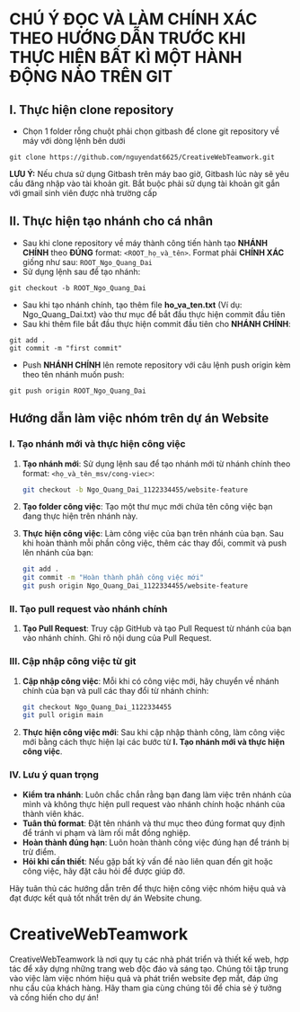 # **CHÚ Ý ĐỌC VÀ LÀM CHÍNH XÁC THEO HƯỚNG DẪN TRƯỚC KHI THỰC HIỆN BẤT KÌ MỘT HÀNH ĐỘNG NÀO TRÊN GIT**

## I. Thực hiện clone repository

- Chọn 1 folder rỗng chuột phải chọn gitbash để clone git repository về máy với dòng lệnh bên dưới

```
git clone https://github.com/nguyendat6625/CreativeWebTeamwork.git
```

**LƯU Ý:** Nếu chưa sử dụng Gitbash trên máy bao giờ, Gitbash lúc này sẽ yêu cầu đăng nhập vào tài khoản git. Bắt buộc phải sử dụng tài khoản git gắn với gmail sinh viên được nhà trường cấp

## II. Thực hiện tạo nhánh cho cá nhân

- Sau khi clone repository về máy thành công tiến hành tạo **NHÁNH CHÍNH** theo **ĐÚNG** format: `<ROOT_họ_và_tên>`. Format phải **CHÍNH XÁC** giống như sau: `ROOT_Ngo_Quang_Dai`
- Sử dụng lệnh sau để tạo nhánh:

```
git checkout -b ROOT_Ngo_Quang_Dai
```
- Sau khi tạo nhánh chính, tạo thêm file **ho_va_ten.txt** (Ví dụ: Ngo_Quang_Dai.txt) vào thư mục để bắt đầu thực hiện commit đầu tiên
- Sau khi thêm file bắt đầu thực hiện commit đầu tiên cho **NHÁNH CHÍNH**:

```
git add .
git commit -m "first commit"

```

- Push **NHÁNH CHÍNH** lên remote repository với câu lệnh push origin kèm theo tên nhánh muốn push:

```
git push origin ROOT_Ngo_Quang_Dai
```
## Hướng dẫn làm việc nhóm trên dự án Website

### I. Tạo nhánh mới và thực hiện công việc

1. **Tạo nhánh mới**: Sử dụng lệnh sau để tạo nhánh mới từ nhánh chính theo format: `<họ_và_tên_msv/cong-viec>`:

    ```bash
    git checkout -b Ngo_Quang_Dai_1122334455/website-feature
    ```

2. **Tạo folder công việc**: Tạo một thư mục mới chứa tên công việc bạn đang thực hiện trên nhánh này.

3. **Thực hiện công việc**: Làm công việc của bạn trên nhánh của bạn. Sau khi hoàn thành mỗi phần công việc, thêm các thay đổi, commit và push lên nhánh của bạn:

    ```bash
    git add .
    git commit -m "Hoàn thành phần công việc mới"
    git push origin Ngo_Quang_Dai_1122334455/website-feature
    ```

### II. Tạo pull request vào nhánh chính

1. **Tạo Pull Request**: Truy cập GitHub và tạo Pull Request từ nhánh của bạn vào nhánh chính. Ghi rõ nội dung của Pull Request.

### III. Cập nhập công việc từ git

1. **Cập nhập công việc**: Mỗi khi có công việc mới, hãy chuyển về nhánh chính của bạn và pull các thay đổi từ nhánh chính:

    ```bash
    git checkout Ngo_Quang_Dai_1122334455
    git pull origin main
    ```

2. **Thực hiện công việc mới**: Sau khi cập nhập thành công, làm công việc mới bằng cách thực hiện lại các bước từ **I. Tạo nhánh mới và thực hiện công việc**.

### IV. Lưu ý quan trọng

- **Kiểm tra nhánh**: Luôn chắc chắn rằng bạn đang làm việc trên nhánh của mình và không thực hiện pull request vào nhánh chính hoặc nhánh của thành viên khác.
- **Tuân thủ format**: Đặt tên nhánh và thư mục theo đúng format quy định để tránh vi phạm và làm rối mắt đồng nghiệp.
- **Hoàn thành đúng hạn**: Luôn hoàn thành công việc đúng hạn để tránh bị trừ điểm.
- **Hỏi khi cần thiết**: Nếu gặp bất kỳ vấn đề nào liên quan đến git hoặc công việc, hãy đặt câu hỏi để được giúp đỡ.

Hãy tuân thủ các hướng dẫn trên để thực hiện công việc nhóm hiệu quả và đạt được kết quả tốt nhất trên dự án Website chung.


# CreativeWebTeamwork
CreativeWebTeamwork là nơi quy tụ các nhà phát triển và thiết kế web, hợp tác để xây dựng những trang web độc đáo và sáng tạo. Chúng tôi tập trung vào việc làm việc nhóm hiệu quả và phát triển website đẹp mắt, đáp ứng nhu cầu của khách hàng. Hãy tham gia cùng chúng tôi để chia sẻ ý tưởng và cống hiến cho dự án!
